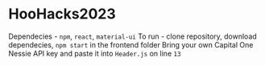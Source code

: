 # HooHacks2023
Dependecies - `npm`, `react`, `material-ui`
To run - clone repository, download dependecies, `npm start` in the frontend folder
Bring your own Capital One Nessie API key and paste it into `Header.js` on line `13`
